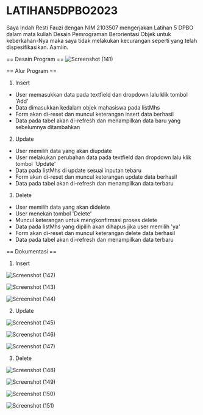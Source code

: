 # LATIHAN5DPBO2023

Saya Indah Resti Fauzi dengan NIM 2103507 mengerjakan Latihan 5 DPBO dalam mata kuliah Desain Pemrograman Berorientasi Objek untuk keberkahan-Nya maka saya tidak melakukan kecurangan seperti yang telah dispesifikasikan. Aamiin.

== Desain Program ==
![Screenshot (141)](https://user-images.githubusercontent.com/99266430/227887694-5c76441e-460b-4b6a-bace-7f4967a4d3e5.png)

== Alur Program ==
1. Insert
  - User memasukkan data pada textfield dan dropdown lalu klik tombol 'Add'
  - Data dimasukkan kedalam objek mahasiswa pada listMhs
  - Form akan di-reset dan muncul keterangan insert data berhasil 
  - Data pada tabel akan di-refresh dan menampilkan data baru yang sebelumnya ditambahkan
2. Update
  - User memilih data yang akan diupdate
  - User melakukan perubahan data pada textfield dan dropdown lalu klik tombol 'Update'
  - Data pada listMhs di update sesuai inputan tebaru
  - Form akan di-reset dan muncul keterangan update data berhasil 
  - Data pada tabel akan di-refresh dan menampilkan data terbaru
3. Delete
  - User memilih data yang akan didelete
  - User menekan tombol 'Delete'
  - Muncul keterangan untuk mengkonfirmasi proses delete
  - Data pada listMhs yang dipilih akan dihapus jika user memilih 'ya'
  - Form akan di-reset dan muncul keterangan delete data berhasil 
  - Data pada tabel akan di-refresh dan menampilkan data terbaru

== Dokumentasi ==

1. Insert

![Screenshot (142)](https://user-images.githubusercontent.com/99266430/227890393-6010bb14-a215-4f56-8e6a-b49ab7ea1f68.png)

![Screenshot (143)](https://user-images.githubusercontent.com/99266430/227890544-d139a088-6867-44fb-91e9-3d6849c754fa.png)

![Screenshot (144)](https://user-images.githubusercontent.com/99266430/227890568-2c61c7f5-a17f-4302-98a8-cdee4a6eb908.png)

2. Update

![Screenshot (145)](https://user-images.githubusercontent.com/99266430/227890673-2d246934-68d3-4148-b14e-5eaae7fde4f5.png)

![Screenshot (146)](https://user-images.githubusercontent.com/99266430/227890694-78a284cd-4275-432f-a03c-2b6a55e533c3.png)

![Screenshot (147)](https://user-images.githubusercontent.com/99266430/227890711-eb871ec3-5536-46a9-bdb2-c8811b69d2c2.png)

3. Delete

![Screenshot (148)](https://user-images.githubusercontent.com/99266430/227890798-95272e29-cc69-40bd-a43c-cae1b274147c.png)

![Screenshot (149)](https://user-images.githubusercontent.com/99266430/227890815-b18c5b23-844b-4e73-ac68-43a965a96504.png)

![Screenshot (150)](https://user-images.githubusercontent.com/99266430/227890837-6b1ab311-be5c-4732-9dc3-16c8966ebe42.png)

![Screenshot (151)](https://user-images.githubusercontent.com/99266430/227890854-16ac6469-36d3-4784-803f-98a007be2f96.png)

